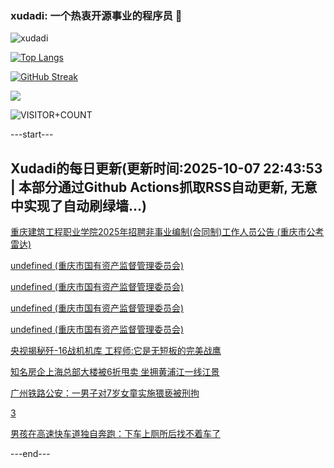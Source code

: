 ### xudadi: 一个热衷开源事业的程序员 👋

![xudadi](https://github-readme-stats-git-masterorgs-github-readme-stats-team.vercel.app/api?username=xudadi)

[![Top Langs](https://github-readme-stats.vercel.app/api/top-langs/?username=xudadi)](https://github.com/anuraghazra/github-readme-stats)

[![GitHub Streak](https://streak-stats.demolab.com?user=xudadi&locale=zh_Hans)](https://git.io/streak-stats)

![](https://raw.githubusercontent.com/xudadi/xudadi/main/assets/github-contribution-grid-snake.svg)

![VISITOR+COUNT](https://komarev.com/ghpvc/?username=xudadi&label=VISITOR+COUNT)


---start---

## Xudadi的每日更新(更新时间:2025-10-07 22:43:53 | 本部分通过Github Actions抓取RSS自动更新, 无意中实现了自动刷绿墙...)

[重庆建筑工程职业学院2025年招聘非事业编制(合同制)工作人员公告 (重庆市公考雷达)](https://www.gongkaoleida.com/article/2640492)

[undefined (重庆市国有资产监督管理委员会)](https://dadilab.github.io/feeds/all.xml)

[undefined (重庆市国有资产监督管理委员会)](https://dadilab.github.io/feeds/all.xml)

[undefined (重庆市国有资产监督管理委员会)](https://dadilab.github.io/feeds/all.xml)

[undefined (重庆市国有资产监督管理委员会)](https://dadilab.github.io/feeds/all.xml)

[央视揭秘歼-16战机机库 工程师:它是无短板的完美战鹰](https://m.163.com/news/article/KB8QBS250514R9OJ.html)

[知名房企上海总部大楼被6折甩卖 坐拥黄浦江一线江景](https://m.163.com/news/article/KB93HODH0512B07B.html)

[广州铁路公安：一男子对7岁女童实施猥亵被刑拘](https://m.163.com/news/article/KB96QVKU0534A4SC.html)

[3](https://m.163.com/touch/news/sub/domestic)

[男孩在高速快车道独自奔跑：下车上厕所后找不着车了](https://m.163.com/news/article/KB8OLUHF0530JPVV.html)

---end---
